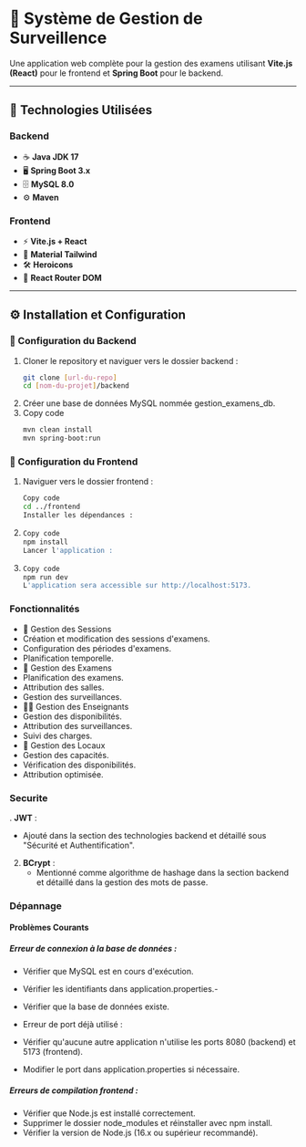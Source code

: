 # 📝 Système de Gestion de Surveillence

Une application web complète pour la gestion des examens utilisant **Vite.js (React)** pour le frontend et **Spring Boot** pour le backend.

---

## 🚀 Technologies Utilisées

### Backend
- ☕ **Java JDK 17**
- 🖥️ **Spring Boot 3.x**
- 🗄️ **MySQL 8.0**
- ⚙️ **Maven**

### Frontend
- ⚡ **Vite.js + React**
- 🎨 **Material Tailwind**
- 🛠️ **Heroicons**
- 🔀 **React Router DOM**

---

## ⚙️ Installation et Configuration

### 🔧 Configuration du Backend

1. Cloner le repository et naviguer vers le dossier backend :
   ```bash
   git clone [url-du-repo]
   cd [nom-du-projet]/backend
   
2. Créer une base de données MySQL nommée gestion_examens_db.
3. Copy code
   ```bash
   mvn clean install
   mvn spring-boot:run
   
### 🔧 Configuration du Frontend

1. Naviguer vers le dossier frontend :

   ```bash
   Copy code
   cd ../frontend
   Installer les dépendances :
2.
   ```bash
   Copy code
   npm install
   Lancer l'application :
3.
   ```bash
   Copy code
   npm run dev
   L'application sera accessible sur http://localhost:5173.

### Fonctionnalités
- 📅 Gestion des Sessions
- Création et modification des sessions d'examens.
- Configuration des périodes d'examens.
- Planification temporelle.
- 📝 Gestion des Examens
- Planification des examens.
- Attribution des salles.
- Gestion des surveillances.
- 👩‍🏫 Gestion des Enseignants
- Gestion des disponibilités.
- Attribution des surveillances.
- Suivi des charges.
- 🏢 Gestion des Locaux
- Gestion des capacités.
- Vérification des disponibilités.
- Attribution optimisée.
### Securite

. **JWT** :
   - Ajouté dans la section des technologies backend et détaillé sous "Sécurité et Authentification".
2. **BCrypt** :
   - Mentionné comme algorithme de hashage dans la section backend et détaillé dans la gestion des mots de passe.

### Dépannage

#### Problèmes Courants

##### Erreur de connexion à la base de données :

- Vérifier que MySQL est en cours d'exécution.
- Vérifier les identifiants dans application.properties.- 
- Vérifier que la base de données existe.
- Erreur de port déjà utilisé :

- Vérifier qu'aucune autre application n'utilise les ports 8080 (backend) et 5173 (frontend).
- Modifier le port dans application.properties si nécessaire.
##### Erreurs de compilation frontend :

- Vérifier que Node.js est installé correctement.
- Supprimer le dossier node_modules et réinstaller avec npm install.
- Vérifier la version de Node.js (16.x ou supérieur recommandé).
